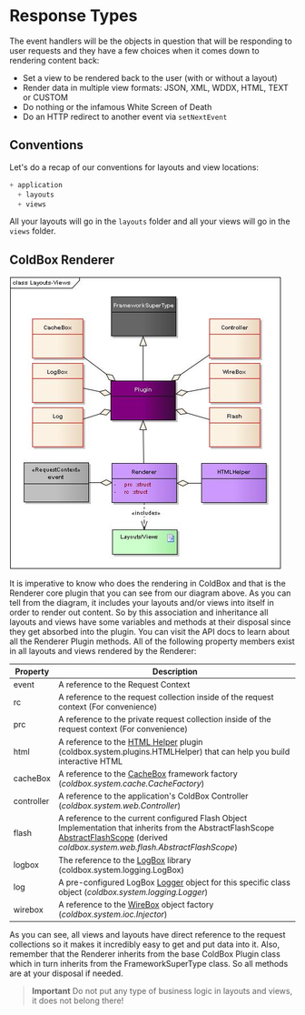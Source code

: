 # Response Types

The event handlers will be the objects in question that will be responding to user requests and they have a few choices when it comes down to rendering content back:

* Set a view to be rendered back to the user (with or without a layout) 
* Render data in multiple view formats: JSON, XML, WDDX, HTML, TEXT or CUSTOM
* Do nothing or the infamous White Screen of Death
* Do an HTTP redirect to another event via `setNextEvent`

## Conventions

Let's do a recap of our conventions for layouts and view locations:

```js
+ application
  + layouts
  + views
```

All your layouts will go in the `layouts` folder and all your views will go in the `views` folder.

## ColdBox Renderer

![](LayoutsViewsUML.jpg)

It is imperative to know who does the rendering in ColdBox and that is the Renderer core plugin that you can see from our diagram above. As you can tell from the diagram, it includes your layouts and/or views into itself in order to render out content. So by this association and inheritance all layouts and views have some variables and methods at their disposal since they get absorbed into the plugin. You can visit the API docs to learn about all the Renderer Plugin methods. All of the following property members exist in all layouts and views rendered by the Renderer:


|Property|Description|
|--|--|
|event|A reference to the Request Context|
|rc|A reference to the request collection inside of the request context (For convenience)|
|prc|A reference to the private request collection inside of the request context (For convenience)|
|html|A reference to the [HTML Helper](http://wiki.coldbox.org/wiki/Plugins:HTMLHelper.cfm) plugin (coldbox.system.plugins.HTMLHelper) that can help you build interactive HTML|
|cacheBox|A reference to the [CacheBox](http://wiki.coldbox.org/wiki/CacheBox.cfm) framework factory (*coldbox.system.cache.CacheFactory*)|
|controller|A reference to the application's ColdBox Controller (*coldbox.system.web.Controller*)|
|flash|A reference to the current configured Flash Object Implementation that inherits from the AbstractFlashScope [AbstractFlashScope](http://www.coldbox.org/api) (derived *coldbox.system.web.flash.AbstractFlashScope*)|
|logbox|The reference to the [LogBox](http://wiki.coldbox.org/wiki/LogBox.cfm) library (coldbox.system.logging.LogBox)|
|log|A pre-configured LogBox [Logger](http://wiki.coldbox.org/wiki/LogBox.cfm) object for this specific class object (*coldbox.system.logging.Logger*)|
|wirebox|A reference to the [WireBox](http://wiki.coldbox.org/wiki/WireBox.cfm) object factory (*coldbox.system.ioc.Injector*)|

As you can see, all views and layouts have direct reference to the request collections so it makes it incredibly easy to get and put data into it. Also, remember that the Renderer inherits from the base ColdBox Plugin class which in turn inherits from the FrameworkSuperType class. So all methods are at your disposal if needed.

> **Important** Do not put any type of business logic in layouts and views, it does not belong there! 

